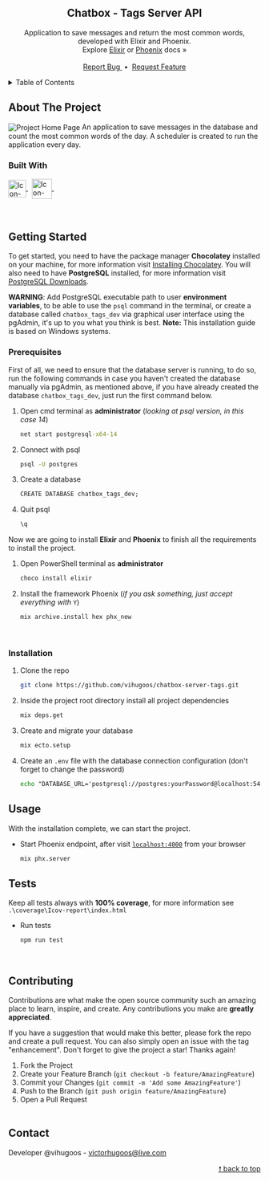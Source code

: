 <div id="top"> </div>


<!---- PROJECT LOGO ----> 
<div align="center">

  <h2 align="center"> 
    Chatbox - Tags Server API 
  </h2>
  
  <p align="center">
    Application to save messages and return the most common words, developed with Elixir and Phoenix. <br/> 
    Explore <a href="https://hexdocs.pm/elixir/1.13.4/Kernel.html">Elixir</a> or <a href="https://hexdocs.pm/phoenix/Phoenix.html">Phoenix</a> docs &#187; <br/><br/>
    <a href="https://github.com/vihugoos/chatbox-server-tags/issues"> Report Bug </a> &nbsp;•&nbsp;
    <a href="https://github.com/vihugoos/chatbox-server-tags/issues"> Request Feature </a>
  </p>
</div>


<!---- TABLE OF CONTENTS ----> 
<details>
  <summary> Table of Contents </summary>
  <ol>
    <li>
      <a href="#about-the-project"> About The Project </a>
      <ul>
        <li><a href="#built-with"> Built With </a></li>
      </ul>
    </li>
    <li>
      <a href="#getting-started"> Getting Started </a>
      <ul>
        <li><a href="#prerequisites"> Prerequisites </a></li>
        <li><a href="#installation"> Installation </a></li>
      </ul>
    </li>
    <li><a href="#usage"> Usage </a></li>
    <li><a href="#tests"> Tests </a></li>
    <li><a href="#contributing"> Contributing </a></li>
    <li><a href="#contact"> Contact </a></li>
  </ol>
</details>


<!---- THE PROJECT ---->
## About The Project

<img src="https://user-images.githubusercontent.com/44311634/178651138-54b1b11c-0776-48d0-8ec8-436671eeab48.png" align="center" align="center" alt="Project Home Page">
An application to save messages in the database and count the most common words of the day. A scheduler is created to run the application every day. 


### Built With 

<div style="display: inline_block">
    <!-- Icon Elixir --> 
    <a href="https://elixir-lang.org/"> 
      <img align="center" alt="Icon-Elixir" height="35" src="https://cdn.jsdelivr.net/gh/devicons/devicon/icons/elixir/elixir-original.svg"> 
    </a> &nbsp;
    <!-- Icon Phoenix --> 
    <a href="https://www.phoenixframework.org/"> 
      <img align="center" alt="Icon-Phoenix" height="40" src="https://cdn.jsdelivr.net/gh/devicons/devicon/icons/phoenix/phoenix-original.svg"> 
    </a> &nbsp;
</div>

<br/>
<br/>


<!---- GETTING STARTED ----> 
## Getting Started

To get started, you need to have the package manager <strong>Chocolatey</strong> installed on your machine, for more information visit <a href="https://chocolatey.org/install">Installing Chocolatey</a>. You will also need to have <strong>PostgreSQL</strong> installed, for more information visit <a href="https://www.enterprisedb.com/downloads/postgres-postgresql-downloads"> PostgreSQL Downloads</a>. 

<strong>WARNING</strong>: Add PostgreSQL executable path to user <strong>environment variables</strong>, to be able to use the `psql` command in the terminal, or create a database called `chatbox_tags_dev` via graphical user interface using the pgAdmin, it's up to you what you think is best. <strong>Note:</strong> This installation guide is based on Windows systems. 


### Prerequisites 

First of all, we need to ensure that the database server is running, to do so, run the following commands in case you haven't created the database manually via pgAdmin, as mentioned above, if you have already created the database `chatbox_tags_dev`, just run the first command below. 

1. Open cmd terminal as <strong>administrator</strong> (<i>looking at psql version, in this case 14</i>)
   ```cmd
   net start postgresql-x64-14
   ```
2. Connect with psql 
   ```cmd
   psql -U postgres
   ```
3. Create a database 
   ```cmd
   CREATE DATABASE chatbox_tags_dev;
   ```
4. Quit psql 
   ```cmd
   \q
   ```
   
Now we are going to install <strong>Elixir</strong> and <strong>Phoenix</strong> to finish all the requirements to install the project. 

1. Open PowerShell terminal as <strong>administrator</strong> 
   ```cmd
   choco install elixir
   ```
2. Install the framework Phoenix (<i>if you ask something, just accept everything with</i> `Y`)
   ```cmd
   mix archive.install hex phx_new
   ```
<br/> 


### Installation 

1. Clone the repo 
   ```bash
   git clone https://github.com/vihugoos/chatbox-server-tags.git
   ```
2. Inside the project root directory install all project dependencies 
   ```cmd
   mix deps.get
   ```
3. Create and migrate your database 
   ```cmd
   mix ecto.setup  
   ```
4. Create an `.env` file with the database connection configuration (don't forget to change the password) 
   ```cmd
   echo "DATABASE_URL='postgresql://postgres:yourPassword@localhost:5432/feedback_widget?schema=public'" > .env 
   ``` 
 

<!---- USAGE EXAMPLES ----> 
## Usage

With the installation complete, we can start the project.

* Start Phoenix endpoint, after visit [`localhost:4000`](http://localhost:4000) from your browser 
   ```bash
   mix phx.server 
   ```


<!---- TESTS ----> 
## Tests

Keep all tests always with <strong>100% coverage</strong>, for more information see `.\coverage\Icov-report\index.html`

* Run tests  
   ```cmd
   npm run test
   ```
  <br/>  


<!---- CONTRIBUTING ---->
## Contributing

Contributions are what make the open source community such an amazing place to learn, inspire, and create. Any contributions you make are **greatly appreciated**.

If you have a suggestion that would make this better, please fork the repo and create a pull request. You can also simply open an issue with the tag "enhancement".
Don't forget to give the project a star! Thanks again!

1. Fork the Project
2. Create your Feature Branch (`git checkout -b feature/AmazingFeature`)
3. Commit your Changes (`git commit -m 'Add some AmazingFeature'`)
4. Push to the Branch (`git push origin feature/AmazingFeature`)
5. Open a Pull Request
<br/> <br/>


<!---- CONTACT ---->
## Contact

Developer @vihugoos - victorhugoos@live.com 

<p align="right"><a href="#top"> &#129045; back to top </a></p> 
